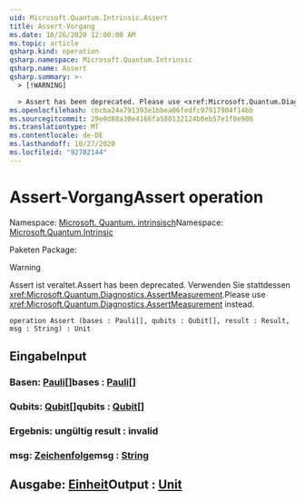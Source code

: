 ```yaml
---
uid: Microsoft.Quantum.Intrinsic.Assert
title: Assert-Vorgang
ms.date: 10/26/2020 12:00:00 AM
ms.topic: article
qsharp.kind: operation
qsharp.namespace: Microsoft.Quantum.Intrinsic
qsharp.name: Assert
qsharp.summary: >-
  > [!WARNING]

  > Assert has been deprecated. Please use <xref:Microsoft.Quantum.Diagnostics.AssertMeasurement> instead.
ms.openlocfilehash: cbcba24a791393e1bbea06fedfc97917904f14bb
ms.sourcegitcommit: 29e0d88a30e4166fa580132124b0eb57e1f0e986
ms.translationtype: MT
ms.contentlocale: de-DE
ms.lasthandoff: 10/27/2020
ms.locfileid: "92702144"
---
```

# <a name="assert-operation"></a><span data-ttu-id="19a6d-102">Assert-Vorgang</span><span class="sxs-lookup"><span data-stu-id="19a6d-102">Assert operation</span></span>

<span data-ttu-id="19a6d-103">Namespace: [Microsoft. Quantum. intrinsisch](xref:Microsoft.Quantum.Intrinsic)</span><span class="sxs-lookup"><span data-stu-id="19a6d-103">Namespace: [Microsoft.Quantum.Intrinsic](xref:Microsoft.Quantum.Intrinsic)</span></span>

<span data-ttu-id="19a6d-104">Paketen [](https://nuget.org/packages/)</span><span class="sxs-lookup"><span data-stu-id="19a6d-104">Package: [](https://nuget.org/packages/)</span></span>


> [!WARNING]
> <span data-ttu-id="19a6d-105">Assert ist veraltet.</span><span class="sxs-lookup"><span data-stu-id="19a6d-105">Assert has been deprecated.</span></span> <span data-ttu-id="19a6d-106">Verwenden Sie stattdessen <xref:Microsoft.Quantum.Diagnostics.AssertMeasurement>.</span><span class="sxs-lookup"><span data-stu-id="19a6d-106">Please use <xref:Microsoft.Quantum.Diagnostics.AssertMeasurement> instead.</span></span>



```qsharp
operation Assert (bases : Pauli[], qubits : Qubit[], result : Result, msg : String) : Unit
```


## <a name="input"></a><span data-ttu-id="19a6d-107">Eingabe</span><span class="sxs-lookup"><span data-stu-id="19a6d-107">Input</span></span>

### <a name="bases--pauli"></a><span data-ttu-id="19a6d-108">Basen: [Pauli](xref:microsoft.quantum.lang-ref.pauli)[]</span><span class="sxs-lookup"><span data-stu-id="19a6d-108">bases : [Pauli](xref:microsoft.quantum.lang-ref.pauli)[]</span></span>




### <a name="qubits--qubit"></a><span data-ttu-id="19a6d-109">Qubits: [Qubit](xref:microsoft.quantum.lang-ref.qubit)[]</span><span class="sxs-lookup"><span data-stu-id="19a6d-109">qubits : [Qubit](xref:microsoft.quantum.lang-ref.qubit)[]</span></span>




### <a name="result--__invalidresult__"></a><span data-ttu-id="19a6d-110">Ergebnis: __ungültig <Result>__</span><span class="sxs-lookup"><span data-stu-id="19a6d-110">result : __invalid<Result>__</span></span>




### <a name="msg--string"></a><span data-ttu-id="19a6d-111">msg: [Zeichenfolge](xref:microsoft.quantum.lang-ref.string)</span><span class="sxs-lookup"><span data-stu-id="19a6d-111">msg : [String](xref:microsoft.quantum.lang-ref.string)</span></span>





## <a name="output--unit"></a><span data-ttu-id="19a6d-112">Ausgabe: [Einheit](xref:microsoft.quantum.lang-ref.unit)</span><span class="sxs-lookup"><span data-stu-id="19a6d-112">Output : [Unit](xref:microsoft.quantum.lang-ref.unit)</span></span>

